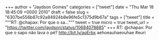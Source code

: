 
+++
author = "Jaydson Gomes"
categories = ["tweet"]
date = "Thu Mar 18 18:45:09 +0000 2010"
draft = false
slug = "6307be556b87c92a84924b8e96fe5c1375d9b67a"
tags = ["tweet"]
title = """RT: @chapax: Por que o sa..."""
tweet = true
micro = true
tweet_url = "https://twitter.com/jaydson/status/10684078885"
+++
RT: @chapax: Por que o sapo não lava o pé? http://bit.ly/aqErbx aehoeauhaeouhae #euri
